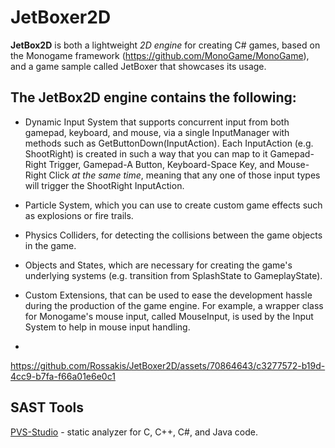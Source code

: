 # JetBoxer2D

**JetBox2D** is both a lightweight _2D engine_ for creating C# games, based on the Monogame framework (https://github.com/MonoGame/MonoGame), and a game sample called JetBoxer that showcases its usage.

## The JetBox2D engine contains the following: ##

- Dynamic Input System that supports concurrent input from both gamepad, keyboard, and mouse, via a single InputManager with methods such as GetButtonDown(InputAction). Each InputAction (e.g. ShootRight) is created in such a way that you can map to it Gamepad-Right Trigger, Gamepad-A Button, Keyboard-Space Key, and Mouse-Right Click *at the same time*, meaning that any one of those input types will trigger the ShootRight InputAction.

- Particle System, which you can use to create custom game effects such as explosions or fire trails.

- Physics Colliders, for detecting the collisions between the game objects in the game.

- Objects and States, which are necessary for creating the game's underlying systems (e.g. transition from SplashState to GameplayState).

- Custom Extensions, that can be used to ease the development hassle during the production of the game engine. For example, a wrapper class for Monogame's mouse input, called MouseInput, is used by the Input System to help in mouse input handling.
- 

https://github.com/Rossakis/JetBoxer2D/assets/70864643/c3277572-b19d-4cc9-b7fa-f66a01e6e0c1


## SAST Tools

[PVS-Studio](https://pvs-studio.com/en/pvs-studio/?utm_source=website&utm_medium=github&utm_campaign=open_source) - static analyzer for C, C++, C#, and Java code.

